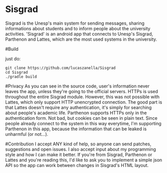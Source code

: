 # Sisgrad
Sisgrad is the Unesp's main system for sending messages, sharing informations about students and to inform people about the university activities.
'Sisgrad' is an android app that connects to Unesp's Sisgrad, Parthenon and Lattes, which are the most used systems in the university. 

#Build

just do:
```
git clone https://github.com/lucaszanella/Sisgrad
cd Sisgrad
./gradle build
```

#Privacy
As you can see in the source code, user's information never leaves the app, unless they're going to the official servers. HTTPs is used throughout the entire Sisgrad module. However, this was not possible with Lattes, which only support HTTP unencrypted connection. The good part is that Lattes doesn't require any authentication, it's simply for searching about people's academic life. Parthenon supports HTTPs only in the authentication form. Not bad, but cookies can be seen in plain text. Since people already connect to the system in this way everytime, I'm supporting Parthenon in this app, because the information that can be leaked is unharmful (or not...).

#Contribution
I accept ANY kind of help, so anyone can send patches, suggestions and open issues. I also accept input about my programming style and how I can make it better. If you're from Sisgrad, Parthenon or Lattes and you're reading this, I'd like to ask you to implement a simple json API so the app can work between changes in Sisgrad's HTML layout.


